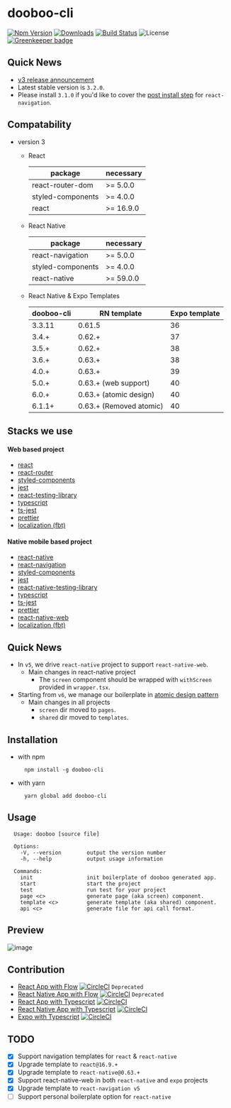 # dooboo-cli

[![Npm Version](http://img.shields.io/npm/v/dooboo-cli.svg?style=flat-square)](https://npmjs.org/package/dooboo-cli)
[![Downloads](http://img.shields.io/npm/dm/dooboo-cli.svg?style=flat-square)](https://npmjs.org/package/dooboo-cli)
[![Build Status](https://travis-ci.com/dooboolab/dooboo-cli.svg?branch=master)](https://travis-ci.com/dooboolab/dooboo-cli)
![License](http://img.shields.io/npm/l/dooboo-cli.svg?style=flat-square)
[![Greenkeeper badge](https://badges.greenkeeper.io/dooboolab/dooboo-cli.svg)](https://greenkeeper.io/)

## Quick News
- [v3 release announcement](https://medium.com/dooboolab/announcing-dooboo-cli-v3-5c9fceeb2ac4)
- Latest stable version is `3.2.0`.
- Please install `3.1.0` if you'd like to cover the [post install step](https://reactnavigation.org/docs/en/getting-started.html) for `react-navigation`.

## Compatability
- version 3

  - React

    | package           | necessary |
    | ----------------- | --------- |
    | react-router-dom  | >= 5.0.0  |
    | styled-components | >= 4.0.0  |
    | react             | >= 16.9.0 |

  - React Native

    | package           | necessary |
    | ----------------- | --------- |
    | react-navigation  | >= 5.0.0  |
    | styled-components | >= 4.0.0  |
    | react-native      | >= 59.0.0 |

  - React Native & Expo Templates

    | dooboo-cli     | RN template             | Expo template   |
    | -------------- | ----------------------- | --------------- |
    | 3.3.11         | 0.61.5                  | 36              |
    | 3.4.+          | 0.62.+                  | 37              |
    | 3.5.+          | 0.62.+                  | 38              |
    | 3.6.+          | 0.63.+                  | 38              |
    | 4.0.+          | 0.63.+                  | 39              |
    | 5.0.+          | 0.63.+ (web support)    | 40              |
    | 6.0.+          | 0.63.+ (atomic design)  | 40              |
    | 6.1.1+         | 0.63.+ (Removed atomic) | 40              |

## Stacks we use

#### Web based project

- [react](https://github.com/facebook/react)
- [react-router](https://github.com/ReactTraining/react-router)
- [styled-components](https://github.com/styled-components/styled-components)
- [jest](https://github.com/facebook/jest)
- [react-testing-library](https://github.com/kentcdodds/react-testing-library)
- [typescript](https://github.com/Microsoft/TypeScript)
- [ts-jest](https://github.com/kulshekhar/ts-jest)
- [prettier](https://prettier.io)
- [localization (fbt)](https://github.com/facebook/fbt)

#### Native mobile based project

- [react-native](https://github.com/facebook/react-native)
- [react-navigation](https://github.com/react-navigation/react-navigation)
- [styled-components](https://github.com/styled-components/styled-components)
- [jest](https://github.com/facebook/jest)
- [react-native-testing-library](https://github.com/callstack/react-native-testing-library)
- [typescript](https://github.com/Microsoft/TypeScript)
- [ts-jest](https://github.com/kulshekhar/ts-jest)
- [prettier](https://prettier.io)
- [react-native-web](https://github.com/necolas/react-native-web)
- [localization (fbt)](https://github.com/facebook/fbt)

## Quick News

- In `v5`, we drive `react-native` project to support `react-native-web`.
  * Main changes in react-native project
    - The `screen` component should be wrapped with `withScreen` provided in `wrapper.tsx`.
- Starting from `v6`, we manage our boilerplate in [atomic design pattern](https://atomicdesign.bradfrost.com/chapter-2)
  * Main changes in all projects
    - `screen` dir moved to `pages`.
    - `shared` dir moved to `templates`.

## Installation

- with npm
  ```
    npm install -g dooboo-cli
  ```
- with yarn
  ```
    yarn global add dooboo-cli
  ```

## Usage

```
  Usage: dooboo [source file]

  Options:
    -V, --version        output the version number
    -h, --help           output usage information

  Commands:
    init                 init boilerplate of dooboo generated app.
    start                start the project
    test                 run test for your project
    page <c>             generate page (aka screen) component.
    template <c>         generate template (aka shared) component.
    api <c>              generate file for api call format.
```

## Preview

![image](https://user-images.githubusercontent.com/27461460/63132984-1798d080-bffe-11e9-9b4d-672662b79540.png)

## Contribution

- [React App with Flow](https://github.com/react-native-seoul/dooboo-frontend-js) [![CircleCI](https://circleci.com/gh/dooboolab/dooboo-frontend-js.svg?style=shield)](https://circleci.com/gh/dooboolab/dooboo-frontend-js) `Deprecated`
- [React Native App with Flow](https://github.com/react-native-seoul/dooboo-native-js) [![CircleCI](https://circleci.com/gh/dooboolab/dooboo-frontend-js.svg?style=shield)](https://circleci.com/gh/dooboolab/dooboo-native-js) `Deprecated`
- [React App with Typescript](https://github.com/react-native-seoul/dooboo-frontend-ts) [![CircleCI](https://circleci.com/gh/dooboolab/dooboo-frontend-js.svg?style=shield)](https://circleci.com/gh/dooboolab/dooboo-frontend-ts)
- [React Native App with Typescript](https://github.com/react-native-seoul/dooboo-native-ts) [![CircleCI](https://circleci.com/gh/dooboolab/dooboo-frontend-js.svg?style=shield)](https://circleci.com/gh/dooboolab/dooboo-native-ts)
- [Expo with Typescript](https://github.com/react-native-seoul/dooboo-expo) [![CircleCI](https://circleci.com/gh/dooboolab/dooboo-expo.svg?style=shield)](https://circleci.com/gh/dooboolab/dooboo-expo)

## TODO

- [x] Support navigation templates for `react` & `react-native`
- [x] Upgrade template to `react@16.9.+`
- [x] Upgrade template to `react-native@0.63.+`
- [x] Support react-native-web in both `react-native` and `expo` projects
- [x] Upgrade template to `react-navigation v5`
- [ ] Support personal boilerplate option for `react-native`
